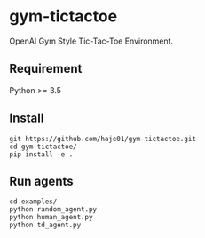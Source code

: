 # gym-tictactoe

OpenAI Gym Style Tic-Tac-Toe Environment.

## Requirement

Python >= 3.5

## Install

    git https://github.com/haje01/gym-tictactoe.git
    cd gym-tictactoe/
    pip install -e .


## Run agents

    cd examples/
    python random_agent.py
    python human_agent.py
    python td_agent.py

